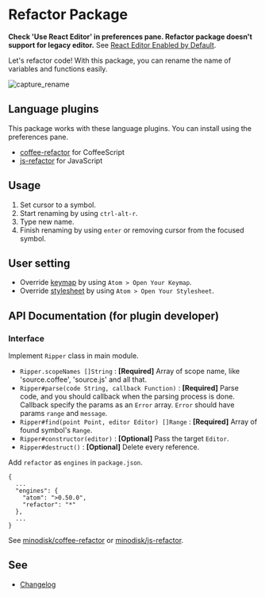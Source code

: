 # Refactor Package

**Check 'Use React Editor' in preferences pane.
Refactor package doesn't support for legacy editor.**
See [React Editor Enabled by Default](http://blog.atom.io/2014/07/22/default-to-react-editor.html).

Let's refactor code!
With this package, you can rename the name of variables and functions easily.

![capture_rename](https://cloud.githubusercontent.com/assets/514164/2929354/b4e848d4-d788-11e3-99c2-620f406d5e6f.gif)

## Language plugins

This package works with these language plugins.
You can install using the preferences pane.

* [coffee-refactor](https://atom.io/packages/coffee-refactor) for CoffeeScript
* [js-refactor](https://atom.io/packages/js-refactor) for JavaScript

## Usage

1. Set cursor to a symbol.
2. Start renaming by using `ctrl-alt-r`.
3. Type new name.
4. Finish renaming by using `enter` or removing cursor from the focused symbol.

## User setting

* Override [keymap](kaymaps/refactor.cson) by using `Atom > Open Your Keymap`.
* Override [stylesheet](stylesheets/refactor.less) by using `Atom > Open Your Stylesheet`.

## API Documentation (for plugin developer)

### Interface

Implement `Ripper` class in main module.

* `Ripper.scopeNames []String` : **[Required]** Array of scope name, like 'source.coffee', 'source.js' and all that.
* `Ripper#parse(code String, callback Function)` : **[Required]** Parse code, and you should callback when the parsing process is done. Callback specify the params as an `Error` array. `Error` should have params `range` and `message`.
* `Ripper#find(point Point, editor Editor) []Range` : **[Required]** Array of found symbol's `Range`.
* `Ripper#constructor(editor)` : **[Optional]** Pass the target `Editor`.
* `Ripper#destruct()` : **[Optional]** Delete every reference.

Add `refactor` as `engines` in `package.json`.

```
{
  ...
  "engines": {
    "atom": ">0.50.0",
    "refactor": "*"
  },
  ...
}
```

See [minodisk/coffee-refactor](https://github.com/minodisk/coffee-refactor) or [minodisk/js-refactor](https://github.com/minodisk/js-refactor).


## See

* [Changelog](CHANGELOG.md)
